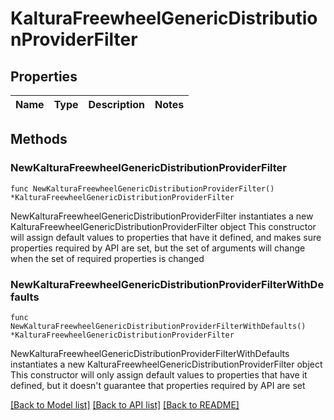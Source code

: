 # KalturaFreewheelGenericDistributionProviderFilter

## Properties

Name | Type | Description | Notes
------------ | ------------- | ------------- | -------------

## Methods

### NewKalturaFreewheelGenericDistributionProviderFilter

`func NewKalturaFreewheelGenericDistributionProviderFilter() *KalturaFreewheelGenericDistributionProviderFilter`

NewKalturaFreewheelGenericDistributionProviderFilter instantiates a new KalturaFreewheelGenericDistributionProviderFilter object
This constructor will assign default values to properties that have it defined,
and makes sure properties required by API are set, but the set of arguments
will change when the set of required properties is changed

### NewKalturaFreewheelGenericDistributionProviderFilterWithDefaults

`func NewKalturaFreewheelGenericDistributionProviderFilterWithDefaults() *KalturaFreewheelGenericDistributionProviderFilter`

NewKalturaFreewheelGenericDistributionProviderFilterWithDefaults instantiates a new KalturaFreewheelGenericDistributionProviderFilter object
This constructor will only assign default values to properties that have it defined,
but it doesn't guarantee that properties required by API are set


[[Back to Model list]](../README.md#documentation-for-models) [[Back to API list]](../README.md#documentation-for-api-endpoints) [[Back to README]](../README.md)


